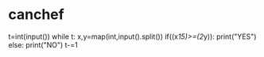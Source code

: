 # canchef
t=int(input())
while t:
    x,y=map(int,input().split())
    if((x*15)>=(2*y)):
        print("YES")
    else:
        print("NO")
    t-=1
